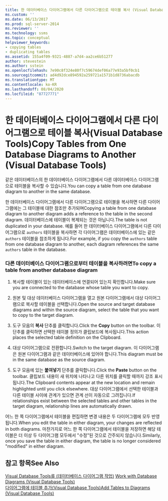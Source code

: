 ```yaml
---
title: 한 데이터베이스 다이어그램에서 다른 다이어그램으로 테이블 복사 (Visual Database Tools) | Microsoft Docs
ms.custom: ''
ms.date: 06/13/2017
ms.prod: sql-server-2014
ms.reviewer: ''
ms.technology: ssms
ms.topic: conceptual
helpviewer_keywords:
- copying tables
- duplicating tables
ms.assetid: 155a4f09-9321-4887-a7d4-aa2ce6b51277
author: stevestein
ms.author: sstein
ms.openlocfilehash: 7e90c8f324e80f7c59674def06a77e93a5bf0cb1
ms.sourcegitcommit: ad4d92dce894592a259721a1571b1d8736abacdb
ms.translationtype: MT
ms.contentlocale: ko-KR
ms.lasthandoff: 08/04/2020
ms.locfileid: "87727771"
---
```

# <a name="copy-tables-from-one-database-diagrams-to-another-visual-database-tools"></a><span data-ttu-id="c26e7-102">한 데이터베이스 다이어그램에서 다른 다이어그램으로 테이블 복사(Visual Database Tools)</span><span class="sxs-lookup"><span data-stu-id="c26e7-102">Copy Tables from One Database Diagrams to Another (Visual Database Tools)</span></span>
  <span data-ttu-id="c26e7-103">같은 데이터베이스의 한 데이터베이스 다이어그램에서 다른 데이터베이스 다이어그램으로 테이블을 복사할 수 있습니다.</span><span class="sxs-lookup"><span data-stu-id="c26e7-103">You can copy a table from one database diagram to another in the same database.</span></span>  
  
 <span data-ttu-id="c26e7-104">한 데이터베이스 다이어그램에서 다른 다이어그램으로 테이블을 복사하면 다른 다이어그램에는 그 테이블에 대한 참조만 추가되며</span><span class="sxs-lookup"><span data-stu-id="c26e7-104">Copying a table from one database diagram to another diagram adds a reference to the table in the second diagram.</span></span> <span data-ttu-id="c26e7-105">데이터베이스에 테이블이 복제되는 것은 아닙니다.</span><span class="sxs-lookup"><span data-stu-id="c26e7-105">The table is not duplicated in your database.</span></span> <span data-ttu-id="c26e7-106">예를 들어 한 데이터베이스 다이어그램에서 다른 다이어그램으로 `authors` 테이블을 복사하면 각 다이어그램은 데이터베이스에 있는 같은 `authors` 테이블을 참조하게 됩니다.</span><span class="sxs-lookup"><span data-stu-id="c26e7-106">For example, if you copy the `authors` table from one database diagram to another, each diagram references the same `authors` table in the database.</span></span>  
  
### <a name="to-copy-a-table-from-another-database-diagram"></a><span data-ttu-id="c26e7-107">다른 데이터베이스 다이어그램으로부터 테이블을 복사하려면</span><span class="sxs-lookup"><span data-stu-id="c26e7-107">To copy a table from another database diagram</span></span>  
  
1.  <span data-ttu-id="c26e7-108">복사할 테이블이 있는 데이터베이스에 연결되어 있는지 확인합니다.</span><span class="sxs-lookup"><span data-stu-id="c26e7-108">Make sure you are connected to the database whose table you want to copy.</span></span>  
  
2.  <span data-ttu-id="c26e7-109">원본 및 대상 데이터베이스 다이어그램을 열고 원본 다이어그램에서 대상 다이어그램으로 복사할 테이블을 선택합니다.</span><span class="sxs-lookup"><span data-stu-id="c26e7-109">Open the source and target database diagrams and within the source diagram, select the table that you want to copy to the target diagram.</span></span>  
  
3.  <span data-ttu-id="c26e7-110">도구 모음의 **복사** 단추를 클릭합니다.</span><span class="sxs-lookup"><span data-stu-id="c26e7-110">Click the **Copy** button on the toolbar.</span></span> <span data-ttu-id="c26e7-111">이 단추를 클릭하면 선택한 테이블 정의가 클립보드에 복사됩니다.</span><span class="sxs-lookup"><span data-stu-id="c26e7-111">This action places the selected table definition on the Clipboard.</span></span>  
  
4.  <span data-ttu-id="c26e7-112">대상 다이어그램으로 전환합니다.</span><span class="sxs-lookup"><span data-stu-id="c26e7-112">Switch to the target diagram.</span></span> <span data-ttu-id="c26e7-113">이 다이어그램은 원본 다이어그램과 같은 데이터베이스에 있어야 합니다.</span><span class="sxs-lookup"><span data-stu-id="c26e7-113">This diagram must be in the same database as the source diagram.</span></span>  
  
5.  <span data-ttu-id="c26e7-114">도구 모음에 있는 **붙여넣기** 단추를 클릭합니다.</span><span class="sxs-lookup"><span data-stu-id="c26e7-114">Click the **Paste** button on the toolbar.</span></span> <span data-ttu-id="c26e7-115">클립보드 내용이 새 위치에 나타나고 다른 위치를 클릭할 때까지 강조 표시됩니다.</span><span class="sxs-lookup"><span data-stu-id="c26e7-115">The Clipboard contents appear at the new location and remain highlighted until you click elsewhere.</span></span> <span data-ttu-id="c26e7-116">대상 다이어그램에서 선택한 테이블과 다른 테이블 사이에 관계가 있으면 관계 선이 자동으로 그려집니다.</span><span class="sxs-lookup"><span data-stu-id="c26e7-116">If relationships exist between the selected tables and other tables in the target diagram, relationship lines are automatically drawn.</span></span>  
  
 <span data-ttu-id="c26e7-117">어느 한 쪽 다이어그램에서 테이블을 편집하면 변경 내용은 두 다이어그램에 모두 반영됩니다.</span><span class="sxs-lookup"><span data-stu-id="c26e7-117">When you edit the table in either diagram, your changes are reflected in both diagrams.</span></span> <span data-ttu-id="c26e7-118">마찬가지로 어느 한 쪽 다이어그램에서 테이블을 저장하면 해당 테이블은 더 이상 두 다이어그램 모두에서 "수정"된 것으로 간주되지 않습니다.</span><span class="sxs-lookup"><span data-stu-id="c26e7-118">Similarly, once you save the table in either diagram, the table is no longer considered "modified" in either diagram.</span></span>  
  
## <a name="see-also"></a><span data-ttu-id="c26e7-119">참고 항목</span><span class="sxs-lookup"><span data-stu-id="c26e7-119">See Also</span></span>  
 <span data-ttu-id="c26e7-120">[Visual Database Tools를 &#40;데이터베이스 다이어그램 작업&#41;](visual-database-tools.md) </span><span class="sxs-lookup"><span data-stu-id="c26e7-120">[Work with Database Diagrams &#40;Visual Database Tools&#41;](visual-database-tools.md) </span></span>  
 [<span data-ttu-id="c26e7-121">다이어그램에 테이블 추가&#40;Visual Database Tools&#41;</span><span class="sxs-lookup"><span data-stu-id="c26e7-121">Add Tables to Diagrams &#40;Visual Database Tools&#41;</span></span>](add-tables-to-diagrams-visual-database-tools.md)  
  
  
